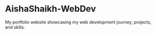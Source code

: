 # AishaShaikh-WebDev
My portfolio website showcasing my web development journey, projects, and skills.
